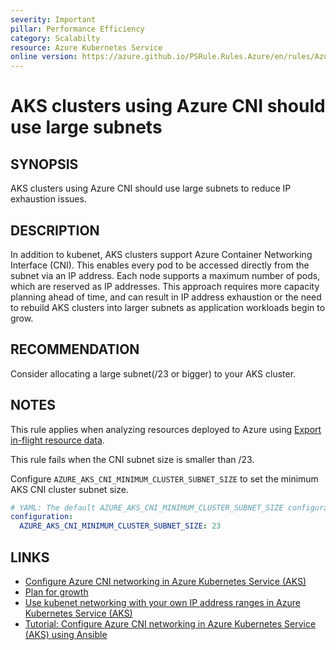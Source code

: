 ```yaml
---
severity: Important
pillar: Performance Efficiency
category: Scalabilty
resource: Azure Kubernetes Service
online version: https://azure.github.io/PSRule.Rules.Azure/en/rules/Azure.AKS.CNISubnetSize/
---
```


# AKS clusters using Azure CNI should use large subnets

## SYNOPSIS

AKS clusters using Azure CNI should use large subnets to reduce IP exhaustion issues.

## DESCRIPTION

In addition to kubenet, AKS clusters support Azure Container Networking Interface (CNI).
This enables every pod to be accessed directly from the subnet via an IP address.
Each node supports a maximum number of pods, which are reserved as IP addresses.
This approach requires more capacity planning ahead of time, and can result in IP address exhaustion or the need to rebuild AKS clusters into larger subnets as application workloads begin to grow.

## RECOMMENDATION

Consider allocating a large subnet(/23 or bigger) to your AKS cluster.

## NOTES

This rule applies when analyzing resources deployed to Azure using [Export in-flight resource data](https://github.com/Azure/PSRule.Rules.Azure#export-in-flight-resource-data).

This rule fails when the CNI subnet size is smaller than /23.

Configure `AZURE_AKS_CNI_MINIMUM_CLUSTER_SUBNET_SIZE` to set the minimum AKS CNI cluster subnet size.

```yaml
# YAML: The default AZURE_AKS_CNI_MINIMUM_CLUSTER_SUBNET_SIZE configuration option
configuration:
  AZURE_AKS_CNI_MINIMUM_CLUSTER_SUBNET_SIZE: 23
```

## LINKS

- [Configure Azure CNI networking in Azure Kubernetes Service (AKS)](https://docs.microsoft.com/azure/aks/configure-azure-cni)
- [Plan for growth](https://docs.microsoft.com/azure/architecture/framework/scalability/design-scale#plan-for-growth)
- [Use kubenet networking with your own IP address ranges in Azure Kubernetes Service (AKS)](https://docs.microsoft.com/azure/aks/configure-kubenet)
- [Tutorial: Configure Azure CNI networking in Azure Kubernetes Service (AKS) using Ansible](https://docs.microsoft.com/azure/developer/ansible/aks-configure-cni-networking?tabs=ansible)